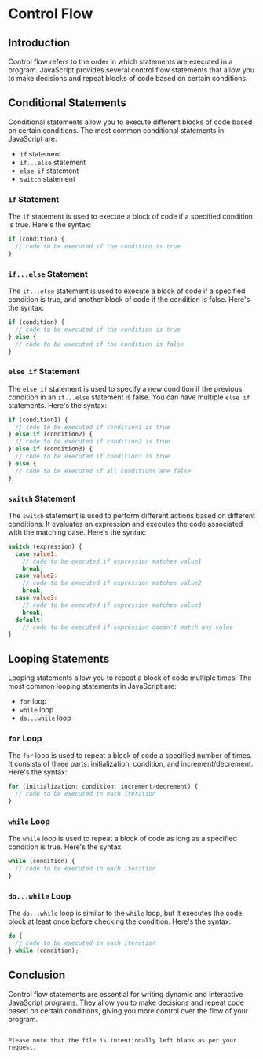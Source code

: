 # Control Flow

## Introduction

Control flow refers to the order in which statements are executed in a program. JavaScript provides several control flow statements that allow you to make decisions and repeat blocks of code based on certain conditions.

## Conditional Statements

Conditional statements allow you to execute different blocks of code based on certain conditions. The most common conditional statements in JavaScript are:

- `if` statement
- `if...else` statement
- `else if` statement
- `switch` statement

### `if` Statement

The `if` statement is used to execute a block of code if a specified condition is true. Here's the syntax:

```javascript
if (condition) {
  // code to be executed if the condition is true
}
```

### `if...else` Statement

The `if...else` statement is used to execute a block of code if a specified condition is true, and another block of code if the condition is false. Here's the syntax:

```javascript
if (condition) {
  // code to be executed if the condition is true
} else {
  // code to be executed if the condition is false
}
```

### `else if` Statement

The `else if` statement is used to specify a new condition if the previous condition in an `if...else` statement is false. You can have multiple `else if` statements. Here's the syntax:

```javascript
if (condition1) {
  // code to be executed if condition1 is true
} else if (condition2) {
  // code to be executed if condition2 is true
} else if (condition3) {
  // code to be executed if condition3 is true
} else {
  // code to be executed if all conditions are false
}
```

### `switch` Statement

The `switch` statement is used to perform different actions based on different conditions. It evaluates an expression and executes the code associated with the matching case. Here's the syntax:

```javascript
switch (expression) {
  case value1:
    // code to be executed if expression matches value1
    break;
  case value2:
    // code to be executed if expression matches value2
    break;
  case value3:
    // code to be executed if expression matches value3
    break;
  default:
    // code to be executed if expression doesn't match any value
}
```

## Looping Statements

Looping statements allow you to repeat a block of code multiple times. The most common looping statements in JavaScript are:

- `for` loop
- `while` loop
- `do...while` loop

### `for` Loop

The `for` loop is used to repeat a block of code a specified number of times. It consists of three parts: initialization, condition, and increment/decrement. Here's the syntax:

```javascript
for (initialization; condition; increment/decrement) {
  // code to be executed in each iteration
}
```

### `while` Loop

The `while` loop is used to repeat a block of code as long as a specified condition is true. Here's the syntax:

```javascript
while (condition) {
  // code to be executed in each iteration
}
```

### `do...while` Loop

The `do...while` loop is similar to the `while` loop, but it executes the code block at least once before checking the condition. Here's the syntax:

```javascript
do {
  // code to be executed in each iteration
} while (condition);
```

## Conclusion

Control flow statements are essential for writing dynamic and interactive JavaScript programs. They allow you to make decisions and repeat code based on certain conditions, giving you more control over the flow of your program.
```

Please note that the file is intentionally left blank as per your request.